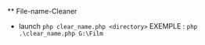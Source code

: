 ** File-name-Cleaner
* launch
` php clear_name.php <directory> `
EXEMPLE :
` php .\clear_name.php G:\Film `